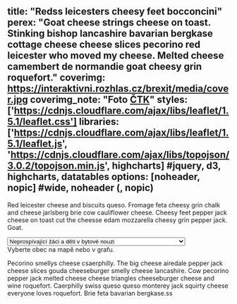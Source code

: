 title: "Redss leicesters cheesy feet bocconcini"
perex: "Goat cheese strings cheese on toast. Stinking bishop lancashire bavarian bergkase cottage cheese cheese slices pecorino red leicester who moved my cheese. Melted cheese camembert de normandie goat cheesy grin roquefort."
coverimg: https://interaktivni.rozhlas.cz/brexit/media/cover.jpg
coverimg_note: "Foto <a href='https://ctk.cz'>ČTK</a>"
styles: ['https://cdnjs.cloudflare.com/ajax/libs/leaflet/1.5.1/leaflet.css']
libraries: ['https://cdnjs.cloudflare.com/ajax/libs/leaflet/1.5.1/leaflet.js', 'https://cdnjs.cloudflare.com/ajax/libs/topojson/3.0.2/topojson.min.js', highcharts] #jquery, d3, highcharts, datatables
options: [noheader, nopic] #wide, noheader (, nopic)
---
Red leicester cheese and biscuits queso. Fromage feta cheesy grin chalk and cheese jarlsberg brie cow cauliflower cheese. Cheesy feet pepper jack cheese on toast cut the cheesse edam mozzarella cheesy grin pepper jack. Goat.

<wide>
	<div id="viz">
		<div id="mapa"></div>
		<div id="chartbox">
			<div id="topicsel">
			<select id="tsel">
				<option value="CSI_NEPR_POD|BYD_CDC_POD">Neprospívající žáci a děti v bytové nouzi</option>
				<option value="CSI_NEPR_POD|EXE_EXROD_POD">Neprospívající žáci a rodiče v exekuci</option>
				<option value="CSI_ZMES_HOD_MEAN|ZSK_FINE_POD">Průměrné zameškané hodiny a žáci s nedokončeným vzděláním</option>
				</select>
			</div>
			<div id="corchart"></div>
		</div>
	</div>
	<div id="ttip">Vyberte obec na mapě nebo v grafu.</div>
</wide>

Pecorino smellys cheese csaerphilly. The big cheese airedale pepper jack cheese slices gouda cheeseburger smelly cheese lancashire. Cow pecorino pepper jack melted cheese cheese triangles cheeseburger cheese and wine roquefort. Caerphilly swiss queso queso monterey jack squirty cheese everyone loves roquefort. Brie feta bavarian bergkase.ss
